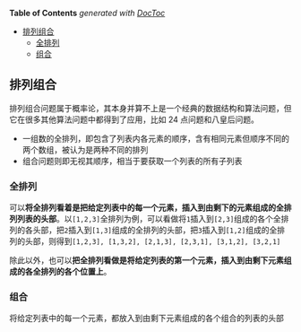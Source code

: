 <!-- START doctoc generated TOC please keep comment here to allow auto update -->
<!-- DON'T EDIT THIS SECTION, INSTEAD RE-RUN doctoc TO UPDATE -->
**Table of Contents**  *generated with [DocToc](https://github.com/thlorenz/doctoc)*

- [排列组合](#%E6%8E%92%E5%88%97%E7%BB%84%E5%90%88)
  - [全排列](#%E5%85%A8%E6%8E%92%E5%88%97)
  - [组合](#%E7%BB%84%E5%90%88)

<!-- END doctoc generated TOC please keep comment here to allow auto update -->

## 排列组合

排列组合问题属于概率论，其本身并算不上是一个经典的数据结构和算法问题，但它在很多其他算法问题中都得到了应用，比如 24 点问题和八皇后问题。

- 一组数的全排列，即包含了列表内各元素的顺序，含有相同元素但顺序不同的两个数组，被认为是两种不同的排列
- 组合问题则即无视其顺序，相当于要获取一个列表的所有子列表

### 全排列

可以**将全排列看着是把给定列表中的每一个元素，插入到由剩下的元素组成的全排列列表的头部**。以`[1,2,3]`全排列为例，可以看做将`1`插入到`[2,3]`组成的各个全排列的各头部，把`2`插入到`[1,3]`组成的全排列的头部，把`3`插入到`[1,2]`组成的全排列的头部，则得到`[1,2,3], [1,3,2], [2,1,3], [2,3,1], [3,1,2], [3,2,1]`

除此以外，也可以**把全排列看做是将给定列表的第一个元素，插入到由剩下元素组成的各全排列的各个位置上**。

### 组合

将给定列表中的每一个元素，都放入到由剩下元素组成的各个组合的列表的头部